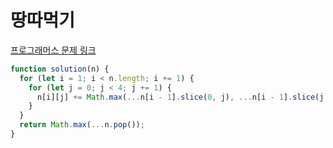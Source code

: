 # 땅따먹기

[프로그래머스 문제 링크](https://programmers.co.kr/learn/courses/30/lessons/12913)

```javascript
function solution(n) {
  for (let i = 1; i < n.length; i += 1) {
    for (let j = 0; j < 4; j += 1) {
      n[i][j] += Math.max(...n[i - 1].slice(0, j), ...n[i - 1].slice(j + 1));
    }
  }
  return Math.max(...n.pop());
}
```
